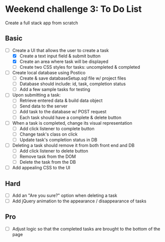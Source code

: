# Weekend challenge 3: To Do List
Create a full stack app from scratch

Basic
-------
- [ ] Create a UI that allows the user to create a task
  - [x] Create a text input field & submit button
  - [x] Create an area where task will be displayed
  - [ ] Create two CSS styles for tasks: uncompleted & completed
- [ ] Create local database using Postico
  - [ ] Create & save databaseSetup.sql file w/ project files
  - [ ] Database should include: id, task, completion status
  - [ ] Add a few sample tasks for testing
- [ ] Upon submitting a task:
  - [ ] Retrieve entered data & build data object
  - [ ] Send data to the server
  - [ ] Add task to the database w/ POST request
  - [ ] Each task should have a complete & delete button
- [ ] When a task is completed, change its visual representation
  - [ ] Add click listener to complete button
  - [ ] Change task's class on click
  - [ ] Update task's completion status in DB
- [ ] Deleting a task should remove it from both front end and DB
  - [ ] Add click listener to delete button
  - [ ] Remove task from the DOM
  - [ ] Delete the task from the DB
- [ ] Add appealing CSS to the UI

Hard
-------
- [ ] Add an "Are you sure?" option when deleting a task
- [ ] Add jQuery animation to the appearance / disappearance of tasks

Pro
------
- [ ] Adjust logic so that the completed tasks are brought to the bottom of the page
